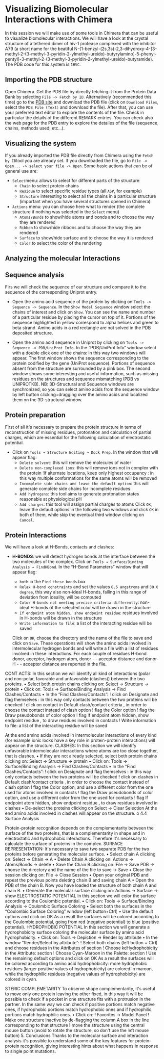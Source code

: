 # Visualizing Biomolecular Interactions with Chimera

In this session we will make use of some tools in Chimera that can be useful to visualize biomolecular interactions.
We will have a look at the crystal structure of a tethered dimer of hiv-1 protease complexed with the inhibitor A79 (a short name for the beatiful N-{1-benzyl-(2s,3s)-2,3-dihydroxy-4-[3-methyl-2-(3-methyl-3-pyridin-2-ylmethyl-ureido)-butyrylamino]-5-phenyl-pentyl}-3-methyl-2-(3-methyl-3-pyridin-2-ylmethyl-ureido)-butyramide). The PDB code for this system is `1HVC`.

## Importing the PDB structure

Open Chimera. Get the PDB file by directly fetching it from the Protein Data Bank by selecting `File -> Fetch by ID`. Alternatively (recommended this time) go to the [PDB site](https://www.rcsb.org/structure/1HVC) and download the PDB file (click on `Download Files`, select the `PDB File (Text)` and download the file). After that, you can use your preferred text editor to explore the contents of the file. Check in particular the details of the different REMARK entries. You can check also the web page for the PDB entry to explore the detailes of the file (sequence, chains, methods used, etc...).

## Visualizing the system

If you already imported the PDB file directly from Chimera using the `Fetch by ID`tool you are already set. If you downloaded the file, go to `File -> Open... -> select your file -> Open`. Some basic actions that can be of general use are:

* `Select`menu: allows to select for different parts of the structure:
  * `Chain` to select protein chains
  * `Residue` to select specific residue types (all `ASP`, for example)
  * `Structure` interesting to select all the chains in a particular structure (important when you have several structures opened in Chimera)
* `Actions` menu: you can choose here what to render (the complete structure if nothing was selected in the `Select` menu)
  * `Atoms/Bonds` to show/hide atoms and bonds and to choose the way they are rendered
  * `Ribbon` to show/hide ribbons and to choose the way they are rendered
  * `Surface` to show/hide surface and to choose the way it is rendered
  * `Color` to select the color of the rendering

## Analyzing the molecular Interactions

## Sequence analysis

Firs we will check the sequence of our structure and compare it to the sequence of the corresponding Uniprot entry.

* Open the amino acid sequence of the protein by clicking on `Tools -> Sequence -> Sequence`. In the `Show Model Sequence` window select the chains of interest and click on `Show`. You can see the name and number of a particular residue by placing the cursor on top of it. Portions of the sequence highlighted in yellow correspond to alpha helices and green to beta strand. Amino acids in a red rectangle are not solved in the PDB deposited structure.

* Open the amino acid sequence in Uniprot by clicking on `Tools -> Sequence -> PDB/UniProt Info`. In the “PDB/UniProt Info” window select with a double click one of the chains: in this way two windows will appear.
The first window shows the sequence corresponding to the protein codified by the gene (UniProt sequence). Portions of sequence absent from the structure are surrounded by a pink box.
The second window shows some interesting and useful information, such as missing residues on the structures and sequence mismatching (PDB vs UNIPROTKB).
NB: 3D-Structural and Sequence windows are synchronized, so you can select amino acids from the sequence window by left button clicking+dragging over the amino acids and localized them on the 3D-structural window.

## Protein preparation

First of all it's necessary to prepare the protein structure in terms of reconstruction of missing residues, protonation and calculation of partial charges, which are essential for the following calculation of electrostatic potential.

* Click on `Tools → Structure Editing → Dock Prep`. In the window that will appear flag:
  * `Delete solvent`: this will remove the molecules of water
  * `Delete non-complexed ions`: this will remove ions not in complex with the protein !If alternate locations, keep only highest occupancy : in this way multiple conformations for the same atoms will be removed
  * `Incomplete side chains and leave the default option`: this will generate complete side chains for incomplete residues
  * `Add hydrogens`: this tool aims to generate protonation states reasonable at physiological pH
  * `Add charges`: this tool will assign partial charges to atoms
Click `OK`, leave the default options in the following two windows and click `OK` in both of them, while skip the eventual third window clicking on `Cancel`.

## Protein Interactions

We will have a look at H-Bonds, contacts and clashes:

* **H-BONDS**: we will detect hydrogen bonds at the interface between the two molecules of the complex. Click on `Tools → Surface/Binding Analysis → FindHBond`. In the “H-Bond Parameters” window that will appear flag:
  * `both` in the `Find these bonds` box
  * `Relax H-bond constraints` and set the values `0.5 angstroms` and `30.0 degree`, this way also non-ideal H-bonds, falling in this range of deviation from ideality, will be computed
  * `Color H-bonds not meeting precise criteria differently`: non-ideal H-bonds of the selected color will be drawn in the structure
  * `If endpoint atom hidden, show endpoint residue`: residues involved in H-bonds will be drawn in the structure
  * `Write information to file`: a list of the interacting residue will be saved

  Click on `OK`, choose the directory and the name of the file to save and click on `Save`.
    These operations will show the amino acids involved in intermolecular hydrogen bonds and will write a file with a list of residues involved in these interactions. For each couple of residues H-bond donor, acceptor, hydrogen atom, donor - - acceptor distance and donor-H - - acceptor distance are reported in the file.
    
CONT ACTS:
In this section we will identify all kind of interactions (polar and non-polar, favorable and unfavorable (clashes)) between the two proteins.
• Select both protein chains clicking on: Select → Structure → protein
• Click on:
Tools → Surface/Binding Analysis → Find Clashes/Contacts
• In the “Find Clashes/Contacts”:
! click on Designate and flag themselves : in this way only contacts between the
two proteins will be checked
! click on contact in Default clash/contact criteria , in order to choose the contact
instead of clash option
! flag the Color option
! flag the Draw pseudobonds of color option
! flag If endpoint atom hidden, show endpoint residue , to draw residues involved
in contacts
! Write information to file: a list of the interacting residue will be saved

At the end amino acids involved in intermolecular interactions of every kind (for example ionic locks have a key role in protein-protein interactions) will appear on the structure.
     CLASHES:
In this section we will identify unfavorable intermolecular interactions where atoms are too close together, that is clashes.
• If they are not already selected, select both protein chains clicking on: Select → Structure → protein
• Click on:
Tools → Surface/Binding Analysis → Find Clashes/Contacts
• In the “Find Clashes/Contacts”:
! click on Designate and flag themselves : in this way only contacts between the
two proteins will be checked
! click on clashes in Default clash/contact criteria , in order to choose the contact
instead of clash option
! flag the Color option, and use a different color from the one used for atoms
involved in contacts
! flag the Draw pseudobonds of color option, and use a different color from the
one used for contacts
! flag If endpoint atom hidden, show endpoint residue , to draw residues involved
in clashes
• De-select the proteins clicking on
Select → Clear Selection
At the end amino acids involved in clashes will appear on the structure.
o 4.4 Surface Analysis

Protein-protein recognition depends on the complementarity between the surface of the two proteins, that is a complementarity in shape and in electrostatic and hydrophobic interactions.
Therefore it's necessary to calculate the surface of proteins in the complex.
SURFACE REPRESENTATION:
It's necessary to save two separate PDB for the two proteins before generating the molecular surface.
• Select chain A clicking on: Select → Chain → A
• Delete Chain A clicking on: Actions → Atoms/Bonds → delete
• Save the Chain B clicking on:
File → Save PDB → choose the directory and the name of the file to save → Save
• Close the session clicking on: File → Close Session
• Open your original PDB and repeat the previous points deleting chain B and saving chain A
• Open the PDB of the chain B. Now you have loaded the structure of both chain A and chain B.
• Generate the molecular surface clicking on: Actions → Surface → show
ELECTROSTATIC POTENTIAL
In this section we will color the surface according to the Coulombic potential.
• Click on:
Tools → Surface/Binding Analysis → Coulombic Surface Coloring
• Select both the surfaces in the “Coulombic Surface Coloring” window (left
button+Ctrl)
• Use the default options and click on OK
As a result the surfaces will be colored according to the Coulombic potential, going from red (negative potential) to blue (positive potential).
HYDROPHOBIC POTENTIAL
In this section we will generate a hydrophobicity surface coloring the molecular surface by amino acid hydrophobicity.
• Click on:
Tools → Depiction → Render by attribute
• In the window “Render/Select by attribute”:
! Select both chains (left button + Ctrl) and choose residues in the Attributes of
section
! Choose kdHydrophobicity in the Attribute: section
! Choose Cyan-Maroon in the Palette: section
! Use the remaining default options and click on OK
As a result the surfaces will be colored according to amino acid hydrophobicity: more hydrophobic residues (larger positive values of hydrophobicity) are colored in maroon, while the hydrophilic residues (negative values of hydrophobicity) are colored in cyan.

STERIC COMPLEMETARITY
To observe shape complementarity, it's useful to move only one protein leaving the other fixed, in this way it will be possible to check if a pocket in one structure fits with a protrusion in the partner.
In the same way we can check if positive portions match negative ones, if hydrophobic portions match hydrophobic ones and if hydrophilic portions match hydrophilic ones.
• Click on:
! Favorites → Model Panel
! Make one structure inactive by de-flagging the column A box in the line
corresponding to that structure
! move the structure using the central mouse button (avoid to rotate the structure,
so don't use the left mouse button)
5. Conclusions
Thanks to the molecular surface and interaction analysis it's possible to understand some of the key features for protein-protein recognition, giving interesting hints about what happens in response to single point mutations.
